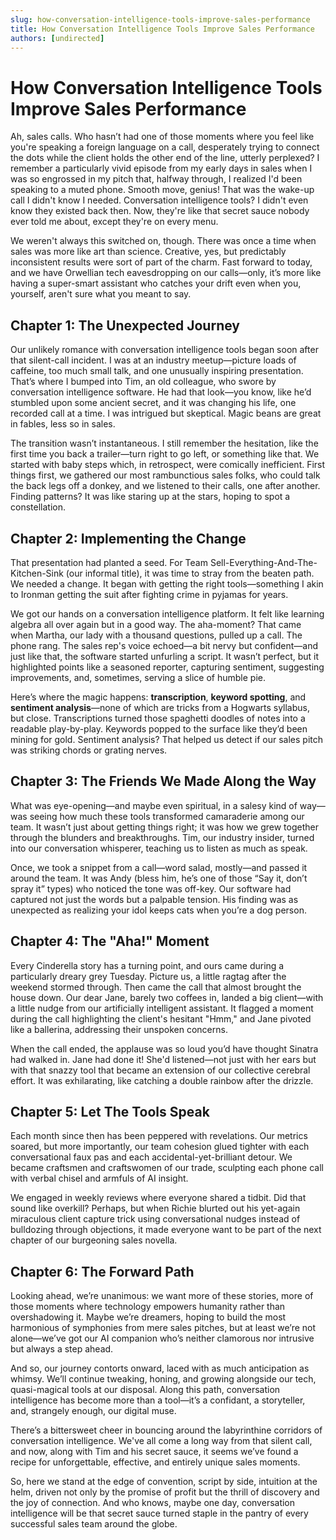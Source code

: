 ```yaml
---
slug: how-conversation-intelligence-tools-improve-sales-performance
title: How Conversation Intelligence Tools Improve Sales Performance
authors: [undirected]
---
```



# How Conversation Intelligence Tools Improve Sales Performance

Ah, sales calls. Who hasn’t had one of those moments where you feel like you're speaking a foreign language on a call, desperately trying to connect the dots while the client holds the other end of the line, utterly perplexed? I remember a particularly vivid episode from my early days in sales when I was so engrossed in my pitch that, halfway through, I realized I'd been speaking to a muted phone. Smooth move, genius! That was the wake-up call I didn't know I needed. Conversation intelligence tools? I didn't even know they existed back then. Now, they're like that secret sauce nobody ever told me about, except they're on every menu.

We weren't always this switched on, though. There was once a time when sales was more like art than science. Creative, yes, but predictably inconsistent results were sort of part of the charm. Fast forward to today, and we have Orwellian tech eavesdropping on our calls—only, it’s more like having a super-smart assistant who catches your drift even when you, yourself, aren't sure what you meant to say.

## Chapter 1: The Unexpected Journey

Our unlikely romance with conversation intelligence tools began soon after that silent-call incident. I was at an industry meetup—picture loads of caffeine, too much small talk, and one unusually inspiring presentation. That’s where I bumped into Tim, an old colleague, who swore by conversation intelligence software. He had that look—you know, like he’d stumbled upon some ancient secret, and it was changing his life, one recorded call at a time. I was intrigued but skeptical. Magic beans are great in fables, less so in sales.

The transition wasn’t instantaneous. I still remember the hesitation, like the first time you back a trailer—turn right to go left, or something like that. We started with baby steps which, in retrospect, were comically inefficient. First things first, we gathered our most rambunctious sales folks, who could talk the back legs off a donkey, and we listened to their calls, one after another. Finding patterns? It was like staring up at the stars, hoping to spot a constellation.

## Chapter 2: Implementing the Change

That presentation had planted a seed. For Team Sell-Everything-And-The-Kitchen-Sink (our informal title), it was time to stray from the beaten path. We needed a change. It began with getting the right tools—something I akin to Ironman getting the suit after fighting crime in pyjamas for years.

We got our hands on a conversation intelligence platform. It felt like learning algebra all over again but in a good way. The aha-moment? That came when Martha, our lady with a thousand questions, pulled up a call. The phone rang. The sales rep's voice echoed—a bit nervy but confident—and just like that, the software started unfurling a script. It wasn’t perfect, but it highlighted points like a seasoned reporter, capturing sentiment, suggesting improvements, and, sometimes, serving a slice of humble pie.

Here’s where the magic happens: **transcription**, **keyword spotting**, and **sentiment analysis**—none of which are tricks from a Hogwarts syllabus, but close. Transcriptions turned those spaghetti doodles of notes into a readable play-by-play. Keywords popped to the surface like they’d been mining for gold. Sentiment analysis? That helped us detect if our sales pitch was striking chords or grating nerves.

## Chapter 3: The Friends We Made Along the Way

What was eye-opening—and maybe even spiritual, in a salesy kind of way—was seeing how much these tools transformed camaraderie among our team. It wasn’t just about getting things right; it was how we grew together through the blunders and breakthroughs. Tim, our industry insider, turned into our conversation whisperer, teaching us to listen as much as speak. 

Once, we took a snippet from a call—word salad, mostly—and passed it around the team. It was Andy (bless him, he’s one of those “Say it, don’t spray it” types) who noticed the tone was off-key. Our software had captured not just the words but a palpable tension. His finding was as unexpected as realizing your idol keeps cats when you’re a dog person.

## Chapter 4: The "Aha!" Moment

Every Cinderella story has a turning point, and ours came during a particularly dreary grey Tuesday. Picture us, a little ragtag after the weekend stormed through. Then came the call that almost brought the house down. Our dear Jane, barely two coffees in, landed a big client—with a little nudge from our artificially intelligent assistant. It flagged a moment during the call highlighting the client's hesitant "Hmm," and Jane pivoted like a ballerina, addressing their unspoken concerns.

When the call ended, the applause was so loud you’d have thought Sinatra had walked in. Jane had done it! She'd listened—not just with her ears but with that snazzy tool that became an extension of our collective cerebral effort. It was exhilarating, like catching a double rainbow after the drizzle.

## Chapter 5: Let The Tools Speak

Each month since then has been peppered with revelations. Our metrics soared, but more importantly, our team cohesion glued tighter with each conversational faux pas and each accidental-yet-brilliant detour. We became craftsmen and craftswomen of our trade, sculpting each phone call with verbal chisel and armfuls of AI insight.

We engaged in weekly reviews where everyone shared a tidbit. Did that sound like overkill? Perhaps, but when Richie blurted out his yet-again miraculous client capture trick using conversational nudges instead of bulldozing through objections, it made everyone want to be part of the next chapter of our burgeoning sales novella.

## Chapter 6: The Forward Path

Looking ahead, we’re unanimous: we want more of these stories, more of those moments where technology empowers humanity rather than overshadowing it. Maybe we’re dreamers, hoping to build the most harmonious of symphonies from mere sales pitches, but at least we’re not alone—we’ve got our AI companion who’s neither clamorous nor intrusive but always a step ahead.

And so, our journey contorts onward, laced with as much anticipation as whimsy. We’ll continue tweaking, honing, and growing alongside our tech, quasi-magical tools at our disposal. Along this path, conversation intelligence has become more than a tool—it’s a confidant, a storyteller, and, strangely enough, our digital muse.

There’s a bittersweet cheer in bouncing around the labyrinthine corridors of conversation intelligence. We've all come a long way from that silent call, and now, along with Tim and his secret sauce, it seems we’ve found a recipe for unforgettable, effective, and entirely unique sales moments.

So, here we stand at the edge of convention, script by side, intuition at the helm, driven not only by the promise of profit but the thrill of discovery and the joy of connection. And who knows, maybe one day, conversation intelligence will be that secret sauce turned staple in the pantry of every successful sales team around the globe.